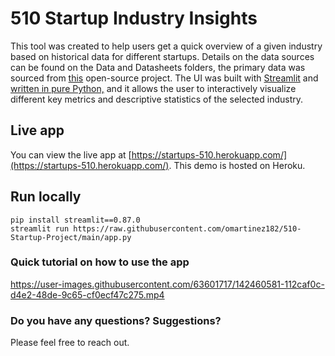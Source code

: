 # 510 Startup Industry Insights 
This tool was created to help users get a quick overview of a given industry based on historical data for different startups. Details on the data sources can be found on the Data and Datasheets folders, the primary data was sourced from [this](https://raw.githubusercontent.com/realonbebeto/Startup-App/main/recom_data/main_data.csv) open-source project. The UI was built with [Streamlit](https://streamlit.io) and [written in pure Python,](https://github.com/omartinez182/510-Startup-Project/blob/main/app.py) and it allows the user to interactively visualize different key metrics and descriptive statistics of the selected industry.

## Live app
You can view the live app at [https://startups-510.herokuapp.com/](https://startups-510.herokuapp.com/). This demo is hosted on Heroku.

## Run locally

```
pip install streamlit==0.87.0
streamlit run https://raw.githubusercontent.com/omartinez182/510-Startup-Project/main/app.py
```

### Quick tutorial on how to use the app


https://user-images.githubusercontent.com/63601717/142460581-112caf0c-d4e2-48de-9c65-cf0ecf47c275.mp4


### Do you have any questions? Suggestions?

Please feel free to reach out.

